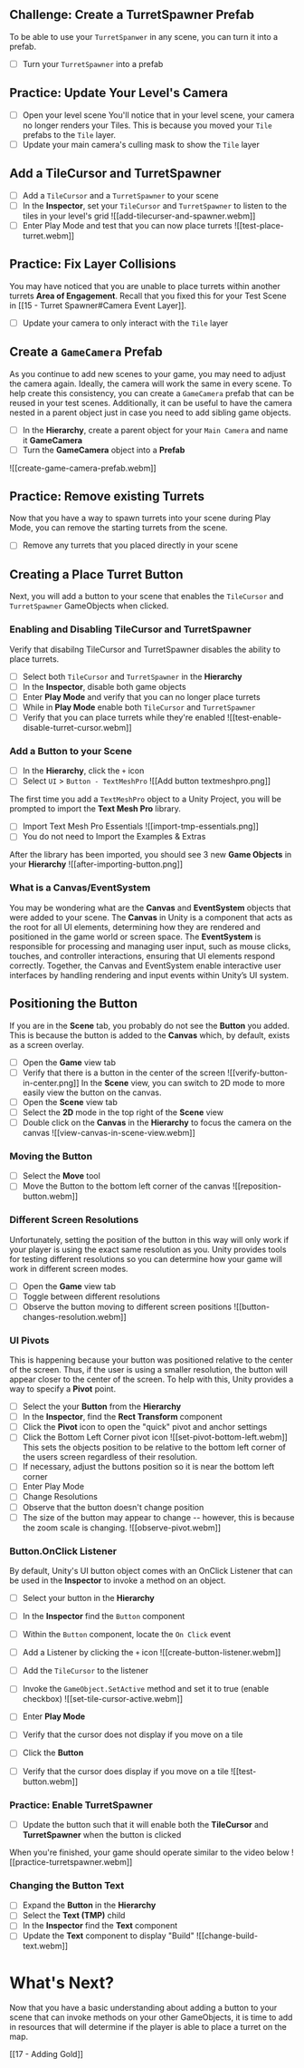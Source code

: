 ## Challenge: Create a TurretSpawner Prefab
To be able to use your `TurretSpanwer` in any scene, you can turn it into a prefab.
- [ ] Turn your `TurretSpawner` into a prefab

## Practice: Update Your Level's Camera
- [ ] Open your level scene
You'll notice that in your level scene, your camera no longer renders your Tiles. This is because you moved your `Tile` prefabs to the `Tile` layer. 
- [ ] Update your main camera's culling mask to show the `Tile` layer
## Add a TileCursor and TurretSpawner
- [ ] Add a `TileCursor` and a `TurretSpawner` to your scene
- [ ] In the **Inspector**, set your `TileCursor` and `TurretSpawner` to listen to the tiles in your level's grid
![[add-tilecurser-and-spawner.webm]]
- [ ] Enter Play Mode and test that you can now place turrets
![[test-place-turret.webm]]
## Practice: Fix Layer Collisions
You may have noticed that you are unable to place turrets within another turrets **Area of Engagement**. Recall that you fixed this for your Test Scene in [[15 - Turret Spawner#Camera Event Layer]].
- [ ] Update your camera to only interact with the `Tile` layer

## Create a `GameCamera` Prefab
As you continue to add new scenes to your game, you may need to adjust the camera again. Ideally, the camera will work the same in every scene. To help create this consistency, you can create a `GameCamera` prefab that can be reused in your test scenes. Additionally, it can be useful to have the camera nested in a parent object just in case you need to add sibling game objects.
- [ ] In the **Hierarchy**, create a parent object for your `Main Camera` and name it **GameCamera**
- [ ] Turn the **GameCamera** object into a **Prefab**

![[create-game-camera-prefab.webm]]

## Practice: Remove existing Turrets
Now that you have a way to spawn turrets into your scene during Play Mode, you can remove the starting turrets from the scene.
- [ ] Remove any turrets that you placed directly in your scene
## Creating a Place Turret Button
Next, you will add a button to your scene that enables the `TileCursor` and `TurretSpawner` GameObjects when clicked.

### Enabling and Disabling TileCursor and TurretSpawner
Verify that disabilng TileCursor and TurretSpawner disables the ability to place turrets.
- [ ] Select both `TileCursor` and `TurretSpawner` in the **Hierarchy**
- [ ] In the **Inspector**, disable both game objects
- [ ] Enter **Play Mode** and verify that you can no longer place turrets
- [ ] While in **Play Mode** enable both `TileCursor` and `TurretSpawner`
- [ ] Verify that you can place turrets while they're enabled
![[test-enable-disable-turret-cursor.webm]]
### Add a Button to your Scene
- [ ] In the **Hierarchy**, click the `+` icon
- [ ] Select `UI` > `Button - TextMeshPro`
![[Add button textmeshpro.png]]

The first time you add a `TextMeshPro` object to a Unity Project, you will be prompted to import the **Text Mesh Pro** library.

- [ ] Import Text Mesh Pro Essentials
![[import-tmp-essentials.png]]
- [ ] You do not need to Import the Examples & Extras

After the library has been imported, you should see 3 new **Game Objects** in your **Hierarchy**
![[after-importing-button.png]]
### What is a Canvas/EventSystem
You may be wondering what are the **Canvas** and **EventSystem** objects that were added to your scene. The **Canvas** in Unity is a component that acts as the root for all UI elements, determining how they are rendered and positioned in the game world or screen space. The **EventSystem** is responsible for processing and managing user input, such as mouse clicks, touches, and controller interactions, ensuring that UI elements respond correctly. Together, the Canvas and EventSystem enable interactive user interfaces by handling rendering and input events within Unity’s UI system.
## Positioning the Button
If you are in the **Scene** tab, you probably do not see the **Button** you added. This is because the button is added to the **Canvas** which, by default, exists as a screen overlay.
- [ ] Open the **Game** view tab
- [ ] Verify that there is a button in the center of the screen
![[verify-button-in-center.png]]
In the **Scene** view, you can switch to 2D mode to more easily view the button on the canvas.
- [ ] Open the **Scene** view tab
- [ ] Select the **2D** mode in the top right of the **Scene** view
- [ ] Double click on the **Canvas** in the **Hierarchy** to focus the camera on the canvas
![[view-canvas-in-scene-view.webm]]
### Moving the Button
- [ ] Select the **Move** tool
- [ ] Move the Button to the bottom left corner of the canvas
![[reposition-button.webm]]
### Different Screen Resolutions
Unfortunately, setting the position of the button in this way will only work if your player is using the exact same resolution as you. Unity provides tools for testing different resolutions so you can determine how your game will work in different screen modes.
- [ ] Open the **Game** view tab
- [ ] Toggle between different resolutions
- [ ] Observe the button moving to different screen positions
![[button-changes-resolution.webm]]

### UI Pivots
This is happening because your button was positioned relative to the center of the screen. Thus, if the user is using a smaller resolution, the button will appear closer to the center of the screen. To help with this, Unity provides a way to specify a **Pivot** point.
- [ ] Select the your **Button** from the **Hierarchy**
- [ ] In the **Inspector**, find the **Rect Transform** component
- [ ] Click the **Pivot** icon to open the "quick" pivot and anchor settings
- [ ] Click the Bottom Left Corner pivot icon
![[set-pivot-bottom-left.webm]]
This sets the objects position to be relative to the bottom left corner of the users screen regardless of their resolution.
- [ ] If necessary, adjust the buttons position so it is near the bottom left corner
- [ ] Enter Play Mode
- [ ] Change Resolutions
- [ ] Observe that the button doesn't change position
- [ ] The size of the button may appear to change -- however, this is because the zoom scale is changing.
![[observe-pivot.webm]]

### Button.OnClick Listener
By default, Unity's UI button object comes with an OnClick Listener that can be used in the **Inspector** to invoke a method on an object.
- [ ] Select your button in the **Hierarchy**
- [ ] In the **Inspector** find the `Button` component
- [ ] Within the `Button` component, locate the `On Click` event
- [ ] Add a Listener by clicking the `+` icon
![[create-button-listener.webm]]

- [ ] Add the `TileCursor` to the listener
- [ ] Invoke the `GameObject.SetActive` method and set it to true (enable checkbox)
![[set-tile-cursor-active.webm]]
- [ ] Enter **Play Mode**
- [ ] Verify that the cursor does not display if you move on a tile
- [ ] Click the **Button**
- [ ] Verify that the cursor does display if you move on a tile
![[test-button.webm]]
### Practice: Enable TurretSpawner
- [ ] Update the button such that it will enable both the **TileCursor** and **TurretSpawner** when the button is clicked

When you're finished, your game should operate similar to the video below
![[practice-turretspawner.webm]]

### Changing the Button Text
- [ ] Expand the **Button** in the **Hierarchy**
- [ ] Select the **Text (TMP)** child
- [ ] In the **Inspector** find the **Text** component
- [ ] Update the **Text** component to display "Build"
![[change-build-text.webm]]
# What's Next?
Now that you have a basic understanding about adding a button to your scene that can invoke methods on your other GameObjects, it is time to add in resources that will determine if the player is able to place a turret on the map.

[[17 - Adding Gold]]